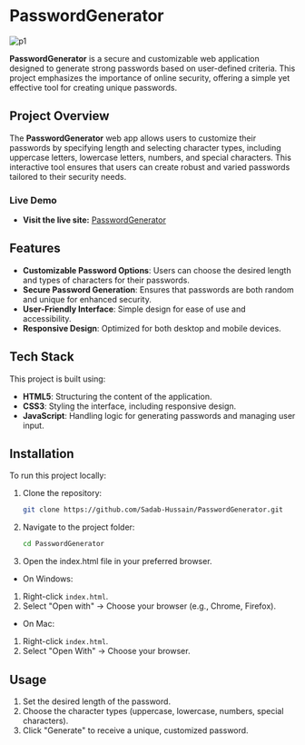 # PasswordGenerator

![p1](https://github.com/user-attachments/assets/cb8bb9a0-931c-440f-a693-53ae4233e6e9)

**PasswordGenerator** is a secure and customizable web application designed to generate strong passwords based on user-defined criteria. This project emphasizes the importance of online security, offering a simple yet effective tool for creating unique passwords.

## Project Overview

The **PasswordGenerator** web app allows users to customize their passwords by specifying length and selecting character types, including uppercase letters, lowercase letters, numbers, and special characters. This interactive tool ensures that users can create robust and varied passwords tailored to their security needs.

### Live Demo

- **Visit the live site:** [PasswordGenerator](https://sadab-hussain.github.io/PasswordGenerator/)

## Features

- **Customizable Password Options**: Users can choose the desired length and types of characters for their passwords.
- **Secure Password Generation**: Ensures that passwords are both random and unique for enhanced security.
- **User-Friendly Interface**: Simple design for ease of use and accessibility.
- **Responsive Design**: Optimized for both desktop and mobile devices.

## Tech Stack

This project is built using:

- **HTML5**: Structuring the content of the application.
- **CSS3**: Styling the interface, including responsive design.
- **JavaScript**: Handling logic for generating passwords and managing user input.

## Installation

To run this project locally:

1. Clone the repository:
   ```bash
   git clone https://github.com/Sadab-Hussain/PasswordGenerator.git
   
2. Navigate to the project folder:
   ```bash
   cd PasswordGenerator
   
3. Open the index.html file in your preferred browser.

- On Windows:
1. Right-click `index.html`.
2. Select "Open with" → Choose your browser (e.g., Chrome, Firefox).

- On Mac:
1. Right-click `index.html`.
2. Select "Open With" → Choose your browser.

## Usage
1.   Set the desired length of the password.
2.  Choose the character types (uppercase, lowercase, numbers, special characters).
3.  Click "Generate" to receive a unique, customized password.
